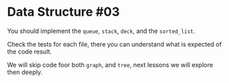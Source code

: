 # Data Structure #03

You should implement the `queue`, `stack`, `deck`, and the `sorted_list`.

Check the tests for each file, there you can understand what is expected of the code result.

We will skip code foor both `graph`, and `tree`, next lessons we will explore then deeply.
